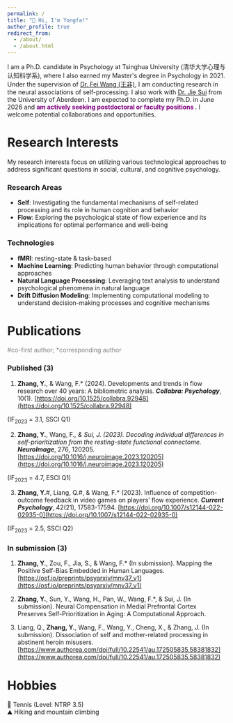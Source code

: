 ```yaml
---
permalink: /
title: "👋 Hi, I'm Yongfa!"
author_profile: true
redirect_from: 
  - /about/
  - /about.html
---
```


I am a Ph.D. candidate in Psychology at Tsinghua University (清华大学心理与认知科学系), where I also earned my Master's degree in Psychology in 2021. Under the supervision of [Dr. Fei Wang (王非)](https://scholar.google.com/citations?user=qHG9jEAAAAAJ&hl=en), I am conducting research in the neural associations of self-processing. I also work with [Dr. Jie Sui](https://www.abdn.ac.uk/people/jie.sui) from the University of Aberdeen. I am expected to complete my Ph.D. in June 2026 and <span style="color:purple; font-weight:bold;"> am actively seeking postdoctoral or faculty positions </span>. I welcome potential collaborations and opportunities.
  

Research Interests  
======
My research interests focus on utilizing various technological approaches to address significant questions in social, cultural, and cognitive psychology.

### Research Areas

- **Self**: Investigating the fundamental mechanisms of self-related processing and its role in human cognition and behavior
- **Flow**: Exploring the psychological state of flow experience and its implications for optimal performance and well-being

### Technologies

- **fMRI**: resting-state & task-based
- **Machine Learning**: Predicting human behavior through computational approaches
- **Natural Language Processing**: Leveraging text analysis to understand psychological phenomena in natural language
- **Drift Diffusion Modeling**: Implementing computational modeling to understand decision-making processes and cognitive mechanisms  



Publications  
======
<span style="color: grey;">#co-first author; *corresponding author</span>
### Published (3) 
1. **Zhang, Y.**, & Wang, F.* (2024). Developments and trends in flow research over 40 years: A bibliometric analysis. ***Collabra: Psychology***, 10(1). [https://doi.org/10.1525/collabra.92948](https://doi.org/10.1525/collabra.92948)  
<!-- 📄[Download PDF]   -->
(IF<sub>2023</sub> = 3.1, SSCI Q1)  
<!-- > **Abstract**: Although the self has traditionally been viewed as a higher-order mental function by most theoretical frameworks, recent research advocates a fundamental self hypothesis -->


2. **Zhang, Y.**, Wang, F.*, & Sui, J. (2023). Decoding individual differences in self-prioritization from the resting-state functional connectome. **NeuroImage***, 276, 120205. [https://doi.org/10.1016/j.neuroimage.2023.120205](https://doi.org/10.1016/j.neuroimage.2023.120205)  
<!-- 📄[Download PDF]   -->
(IF<sub>2023</sub> = 4.7, ESCI Q1)  
<!-- > **Abstract**: Although the self has traditionally been viewed as a higher-order mental function by most theoretical frameworks, recent research advocates a fundamental self hypothesis -->

3. **Zhang, Y.**#, Liang, Q.#, & Wang, F.* (2023). Influence of competition-outcome feedback in video games on players’ flow experience. ***Current Psychology***, 42(21), 17583-17594. [https://doi.org/10.1007/s12144-022-02935-0](https://doi.org/10.1007/s12144-022-02935-0)  
<!-- 📄[Download PDF]   -->
(IF<sub>2023</sub> = 2.5, SSCI Q2)  
<!-- > **Abstract**: Although the self has traditionally been viewed as a higher-order mental function by most theoretical frameworks, recent research advocates a fundamental self hypothesis -->

### In submission (3) 

1. **Zhang, Y.**, Zou, F., Jia, S., & Wang, F.* (In submission). Mapping the Positive Self-Bias Embedded in Human Languages. [https://osf.io/preprints/psyarxiv/mnv37_v1](https://osf.io/preprints/psyarxiv/mnv37_v1)  

2. **Zhang, Y.**, Sun, Y., Wang, H., Pan, W., Wang, F.*, & Sui, J. (In submission). Neural Compensation in Medial Prefrontal Cortex Preserves Self-Prioritization in Aging: A Computational Approach.

3. Liang, Q., **Zhang, Y.**, Wang, F., Wang, Y., Cheng, X., & Zhang, J. (In submission). Dissociation of self and mother-related processing in abstinent heroin misusers. [https://www.authorea.com/doi/full/10.22541/au.172505835.58381832](https://www.authorea.com/doi/full/10.22541/au.172505835.58381832)  



Hobbies  
======
🎾 Tennis (Level: NTRP 3.5)  
⛰️ Hiking and mountain climbing
